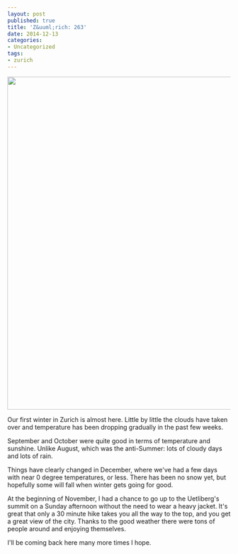 ```yaml
---
layout: post
published: true
title: 'Z&uuml;rich: 263'
date: 2014-12-13
categories:
- Uncategorized
tags:
- zurich
---
```

<p><img class=" size-full wp-image-439 aligncenter" src="http:&#47;&#47;www.rolspace.com&#47;wp-content&#47;uploads&#47;2014&#47;12&#47;zurich-263.jpg" alt="" width="1200" height="750" &#47;></p>
<p>Our first winter in Zurich is almost here.&nbsp;Little by little the clouds have taken over and temperature has been dropping gradually&nbsp;in the past few weeks.</p>
<p>September and October were quite&nbsp;good in terms of temperature and sunshine. Unlike August, which was the&nbsp;anti-Summer: lots of cloudy days and&nbsp;lots of rain.<br />
<a id="more"></a><a id="more-403"></a></p>
<p>Things have clearly changed in December, where we've had a few days with near 0 degree temperatures, or less. There has been no snow yet, but hopefully some will fall when winter gets going for good.</p>
<p>At the beginning of November, I had a chance to go up to the Uetliberg's summit on a Sunday afternoon without the need to wear a heavy jacket. It's great that only a 30 minute hike takes you all the way to the top, and you get a great view of the city. Thanks to the good weather there were tons of people around and enjoying themselves.</p>
<p>I'll be coming back here many more times I hope.</p>

